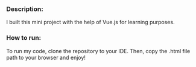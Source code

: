 ### Description:

I built this mini project with the help of Vue.js for learning purposes.

### How to run:
To run my code, clone the repository to your IDE. Then, copy the .html file path to your browser and enjoy!


